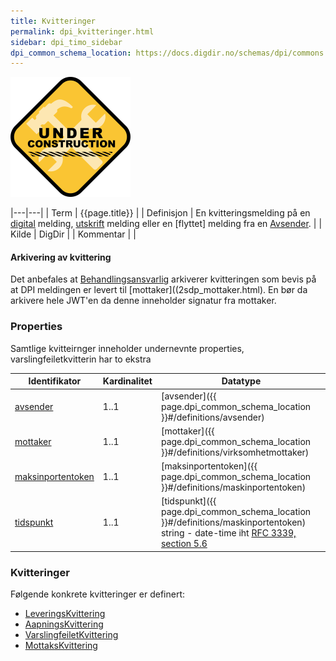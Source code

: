 ```yaml
---
title: Kvitteringer
permalink: dpi_kvitteringer.html
sidebar: dpi_timo_sidebar
dpi_common_schema_location: https://docs.digdir.no/schemas/dpi/commons.schema.json
---
```


![](/images/dpi/underarbeide.png)

|---|---|
| Term          | {{page.title}} |
| Definisjon    | En kvitteringsmelding på en [digital](DigitalPostMelding.md) melding, [utskrift]() melding eller en [flyttet] melding fra en [Avsender](../begrep/Avsender.md). |
| Kilde         | DigDir |
| Kommentar     |  |

#### Arkivering av kvittering

Det anbefales at [Behandlingsansvarlig](dpi_aktorer.html) arkiverer kvitteringen som bevis på at DPI meldingen er levert til [mottaker]((2sdp_mottaker.html). En bør da arkivere hele JWT'en da denne inneholder signatur fra mottaker.



### Properties
Samtlige kvitteirnger inneholder undernevnte properties, varslingfeiletkvitterin har to ekstra

| Identifikator | Kardinalitet | Datatype |
| --- | --- | --- |
| [avsender](sdp_avsender.html) | 1..1 | [avsender]({{ page.dpi_common_schema_location }}#/definitions/avsender) |
| [mottaker](2sdp_mottaker.html) | 1..1 | [mottaker]({{ page.dpi_common_schema_location }}#/definitions/virksomhetmottaker) |
| [maksinportentoken](dpi_maskinportentoken.html) | 1..1 | [maksinportentoken]({{ page.dpi_common_schema_location }}#/definitions/maskinportentoken) |
| [tidspunkt](dpi_maskinportentoken.html) | 1..1 | [tidspunkt]({{ page.dpi_common_schema_location }}#/definitions/maskinportentoken) string - date-time iht [RFC 3339, section 5.6](https://datatracker.ietf.org/doc/html/rfc3339#section-5.6) |

### Kvitteringer

Følgende konkrete kvitteringer er definert:

  - [LeveringsKvittering](LeveringsKvittering.md)
  - [AapningsKvittering](AapningsKvittering.md)
  - [VarslingfeiletKvittering](VarslingfeiletKvittering.md)
  - [MottaksKvittering](MottaksKvittering.md)
